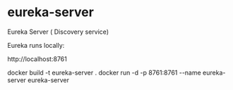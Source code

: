 # eureka-server
Eureka Server ( Discovery service) 



Eureka runs locally:

http://localhost:8761


docker build -t eureka-server .
docker run -d -p 8761:8761 --name eureka-server eureka-server
